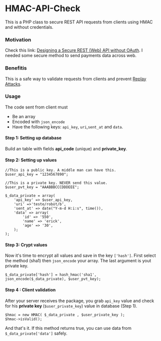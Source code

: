 # HMAC-API-Check #


This is a PHP class to secure REST API requests from clients using HMAC and without credentials.


### Motivation ###

Check this link: [Designing a Secure REST (Web) API without OAuth](http://www.thebuzzmedia.com/designing-a-secure-rest-api-without-oauth-authentication/). I needed some secure method to send payments data across web.

### Benefitis ###

This is a safe way to validate requests from clients and prevent [Replay Attacks](http://en.wikipedia.org/wiki/Replay_attack).

### Usage ###

The code sent from client must
* Be an array
* Encoded with ``json_encode``
* Have the following keys: ``api_key``, ``uri``,``sent_at`` and ``data``.

#### Step 1: Setting up database ####

Build an table with fields <b>api_code</b> (unique) and <b>private_key</b>.

#### Step 2: Setting up values ####

    //This is a public key. A middle man can have this.
    $user_api_key = "1234567890";
    
    //This is a private key. NEVER send this value.
    $user_pvt_key = "AAABBBCCCDDDEEE";

    $_data_private = array(
        'api_key' => $user_api_key,
        'uri' =>'teste/robot/b',
        'sent_at' => date("Y-m-d H:i:s", time()), 
        'data' => array(
            'id' => '550',
            'name' => 'erick',
            'age' => '30',
        );
    );

#### Step 3: Crypt values ####
Now it's time to encrypt all values and save in the key ``['hash']``. First select the method (sha1) then ``json_encode`` your array. The last argument is yout private key. 

    $_data_private['hash'] = hash_hmac('sha1', json_encode($_data_private), $user_pvt_key);
      
      
#### Step 4 : Client validation ####

After your server receives the package, you grab ``api_key`` value and check for his <b>private key </b> (``$user_private_key``) value in database (Step 1).

    $hmac = new HMAC( $_data_private , $user_private_key );
    $hmac->isValid();

And that's it. If this method returns true, you can use data from ``$_data_private['data']`` safely.
